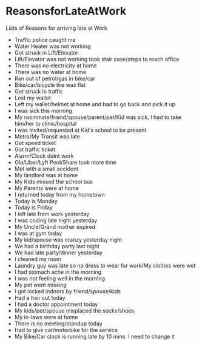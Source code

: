 # ReasonsforLateAtWork
Lists of Reasons for arriving late at Work

- Traffic police caught me
- Water Heater was not working
- Got struck in Lift/Elevator
- Lift/Elevator was not working took stair case/steps to reach office
- There was no electricity at home
- There was no water at home
- Ran out of petrol/gas in bike/car
- Bike/car/bicycle tire was flat
- Got struck in traffic
- Lost my wallet
- Left my wallet/helmet at home and had to go back and pick it up
- I was sick this morning
- My roommate/friend/spouse/parent/pet/Kid was sick, I had to take him/her to clinic/hospital
- I was invited/requested at Kid's school to be present
- Metro/My Transit was late
- Got speed ticket
- Got traffic ticket
- Alarm/Clock didnt work
- Ola/Uber/Lyft Pool/Share took more time
- Met with a small accident
- My landlord was at home
- My Kids missed the school bus
- My Parents were at home
- I returned today from my hometown
- Today is Monday
- Today is Friday
- I left late from work yesterday
- I was coding late night yesterday
- My Uncle/Grand mother expired
- I was at gym today
- My kid/spouse was cranzy yesterday night
- We had a birthday party last night
- We had late party/dinner yesterday
- I cleaned my room
- Laundry guy was late so no dress to wear for work/My clothes were wet
- I had stomach ache in the morning
- I was not feeling well in the morning
- My pet went missing
- I got locked indoors by friend/spouse/kids
- Had a hair cut today
- I had a doctor appointment today
- My kids/pet/spouse misplaced the socks/shoes
- My in-laws were at home
- There is no meeting/standup today
- Had to give car/motorbike for the service 
- My Bike/Car clock is running late by 10 mins. I need to change it
